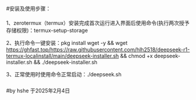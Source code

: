 ####
#安装及使用步骤：
####


1、zerotermux（termux）安装完成首次运行进入界面后使用命令(执行两次授予存储权限)：termux-setup-storage



2、执行命令一键安装：pkg install wget -y && wget https://ghfast.top/https://raw.githubusercontent.com/hlh2518/deepseek-r1-termux-localinstall/main/deepseek-installer.sh && chmod +x deepseek-installer.sh && ./deepseek-installer.sh 



3、正常使用时使用命令正常启动：./deepseek.sh


#####
#by hshe 于2025年2月4日
####